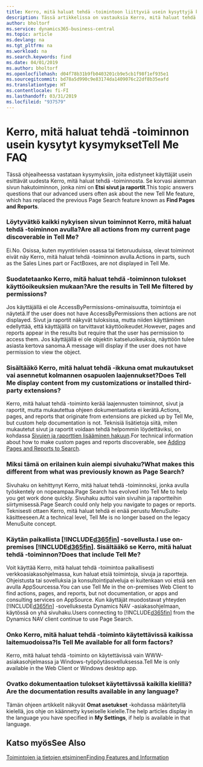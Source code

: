 ```yaml
---
title: Kerro, mitä haluat tehdä -toimintoon liittyviä usein kysyttyjä kysymyksiä | Microsoft Docs
description: Tässä artikkelissa on vastauksia Kerro, mitä haluat tehdä -toimintoon liittyviin usein kysyttyihin kysymyksiin, joita kumppanit ja asiakkaat esittävät.
author: bholtorf
ms.service: dynamics365-business-central
ms.topic: article
ms.devlang: na
ms.tgt_pltfrm: na
ms.workload: na
ms.search.keywords: find
ms.date: 04/01/2019
ms.author: bholtorf
ms.openlocfilehash: d04f78b31b9fb0403201cb9e5cb1f98f1ef935e1
ms.sourcegitcommit: bd78a5d990c9e83174da1409076c22df8b35eafd
ms.translationtype: HT
ms.contentlocale: fi-FI
ms.lasthandoff: 03/31/2019
ms.locfileid: "937579"
---
```

# <a name="tell-me-faq"></a><span data-ttu-id="c4f77-103">Kerro, mitä haluat tehdä -toiminnon usein kysytyt kysymykset</span><span class="sxs-lookup"><span data-stu-id="c4f77-103">Tell Me FAQ</span></span>
<span data-ttu-id="c4f77-104">Tässä ohjeaiheessa vastataan kysymyksiin, joita edistyneet käyttäjät usein esittävät uudesta Kerro, mitä haluat tehdä -toiminnosta. Se korvasi aiemman sivun hakutoiminnon, jonka nimi on **Etsi sivut ja raportit**.</span><span class="sxs-lookup"><span data-stu-id="c4f77-104">This topic answers questions that our advanced users often ask about the new Tell Me feature, which has replaced the previous Page Search feature known as **Find Pages and Reports**.</span></span>

### <a name="are-all-actions-from-my-current-page-discoverable-in-tell-me"></a><span data-ttu-id="c4f77-105">Löytyvätkö kaikki nykyisen sivun toiminnot Kerro, mitä haluat tehdä -toiminnon avulla?</span><span class="sxs-lookup"><span data-stu-id="c4f77-105">Are all actions from my current page discoverable in Tell Me?</span></span>
<span data-ttu-id="c4f77-106">Ei.</span><span class="sxs-lookup"><span data-stu-id="c4f77-106">No.</span></span> <span data-ttu-id="c4f77-107">Osissa, kuten myyntirivien osassa tai tietoruuduissa, olevat toiminnot eivät näy Kerro, mitä haluat tehdä -toiminnon avulla.</span><span class="sxs-lookup"><span data-stu-id="c4f77-107">Actions in parts, such as the Sales Lines part or FactBoxes, are not displayed in Tell Me.</span></span>

### <a name="are-the-results-in-tell-me-filtered-by-permissions"></a><span data-ttu-id="c4f77-108">Suodatetaanko Kerro, mitä haluat tehdä -toiminnon tulokset käyttöoikeuksien mukaan?</span><span class="sxs-lookup"><span data-stu-id="c4f77-108">Are the results in Tell Me filtered by permissions?</span></span>
<span data-ttu-id="c4f77-109">Jos käyttäjällä ei ole AccessByPermissions-ominaisuutta, toimintoja ei näytetä.</span><span class="sxs-lookup"><span data-stu-id="c4f77-109">If the user does not have AccessByPermissions then actions are not displayed.</span></span> <span data-ttu-id="c4f77-110">Sivut ja raportit näkyvät tuloksissa, mutta niiden käyttäminen edellyttää, että käyttäjällä on tarvittavat käyttöoikeudet.</span><span class="sxs-lookup"><span data-stu-id="c4f77-110">However, pages and reports appear in the results but require that the user has permission to access them.</span></span> <span data-ttu-id="c4f77-111">Jos käyttäjällä ei ole objektin katseluoikeuksia, näyttöön tulee asiasta kertova sanoma.</span><span class="sxs-lookup"><span data-stu-id="c4f77-111">A message will display if the user does not have permission to view the object.</span></span>

### <a name="does-tell-me-display-content-from-my-customizations-or-installed-third-party-extensions"></a><span data-ttu-id="c4f77-112">Sisältääkö Kerro, mitä haluat tehdä -ikkuna omat mukautukset vai asennetut kolmannen osapuolen laajennukset?</span><span class="sxs-lookup"><span data-stu-id="c4f77-112">Does Tell Me display content from my customizations or installed third-party extensions?</span></span>
<span data-ttu-id="c4f77-113">Kerro, mitä haluat tehdä -toiminto kerää laajennusten toiminnot, sivut ja raportit, mutta mukautettua ohjeen dokumentaatiota ei kerätä.</span><span class="sxs-lookup"><span data-stu-id="c4f77-113">Actions, pages, and reports that originate from extensions are picked up by Tell Me, but custom help documentation is not.</span></span> <span data-ttu-id="c4f77-114">Teknisiä lisätietoja siitä, miten mukautetut sivut ja raportit voidaan tehdä helpommin löydettäviksi, on kohdassa [Sivujen ja raporttien lisääminen hakuun](/dynamics365/business-central/dev-itpro/developer/devenv-al-menusuite-functionality).</span><span class="sxs-lookup"><span data-stu-id="c4f77-114">For technical information about how to make custom pages and reports discoverable, see [Adding Pages and Reports to Search](/dynamics365/business-central/dev-itpro/developer/devenv-al-menusuite-functionality).</span></span>

### <a name="what-makes-this-different-from-what-was-previously-known-as-page-search"></a><span data-ttu-id="c4f77-115">Miksi tämä on erilainen kuin aiempi sivuhaku?</span><span class="sxs-lookup"><span data-stu-id="c4f77-115">What makes this different from what was previously known as Page Search?</span></span>
<span data-ttu-id="c4f77-116">Sivuhaku on kehittynyt Kerro, mitä haluat tehdä -toiminnoksi, jonka avulla työskentely on nopeampaa.</span><span class="sxs-lookup"><span data-stu-id="c4f77-116">Page Search has evolved into Tell Me to help you get work done quickly.</span></span> <span data-ttu-id="c4f77-117">Sivuhaku auttoi vain sivuihin ja raportteihin siirtymisessä.</span><span class="sxs-lookup"><span data-stu-id="c4f77-117">Page Search could only help you navigate to pages or reports.</span></span> <span data-ttu-id="c4f77-118">Teknisesti ottaen Kerro, mitä haluat tehdä ei enää perustu MenuSuite-käsitteeseen.</span><span class="sxs-lookup"><span data-stu-id="c4f77-118">At a technical level, Tell Me is no longer based on the legacy MenuSuite concept.</span></span>

### <a name="i-use-on-premises-included365finincludesd365finmdmd-does-that-include-tell-me"></a><span data-ttu-id="c4f77-119">Käytän paikallista [!INCLUDE[d365fin](includes/d365fin_md.md)] -sovellusta.</span><span class="sxs-lookup"><span data-stu-id="c4f77-119">I use on-premises [!INCLUDE[d365fin](includes/d365fin_md.md)].</span></span> <span data-ttu-id="c4f77-120">Sisältääkö se Kerro, mitä haluat tehdä -toiminnon?</span><span class="sxs-lookup"><span data-stu-id="c4f77-120">Does that include Tell Me?</span></span>
<span data-ttu-id="c4f77-121">Voit käyttää Kerro, mitä haluat tehdä -toimintoa paikallisesti verkkoasiakasohjelmassa, kun haluat etsiä toimintoja, sivuja ja raportteja. Ohjeistusta tai sovelluksia ja konsultointipalveluja ei kuitenkaan voi etsiä sen avulla AppSourcessa.</span><span class="sxs-lookup"><span data-stu-id="c4f77-121">You can use Tell Me in the on-premises Web Client to find actions, pages, and reports, but not documentation, or apps and consulting services on AppSource.</span></span> <span data-ttu-id="c4f77-122">Kun käyttäjät muodostavat yhteyden [!INCLUDE[d365fin](includes/d365fin_md.md)] -sovelluksesta Dynamics NAV -asiakasohjelmaan, käytössä on yhä sivuhaku.</span><span class="sxs-lookup"><span data-stu-id="c4f77-122">Users connecting to [!INCLUDE[d365fin](includes/d365fin_md.md)] from the Dynamics NAV client continue to use Page Search.</span></span>

### <a name="is-tell-me-available-for-all-form-factors"></a><span data-ttu-id="c4f77-123">Onko Kerro, mitä haluat tehdä -toiminto käytettävissä kaikissa laitemuodoissa?</span><span class="sxs-lookup"><span data-stu-id="c4f77-123">Is Tell Me available for all form factors?</span></span>
<span data-ttu-id="c4f77-124">Kerro, mitä haluat tehdä -toiminto on käytettävissä vain WWW-asiakasohjelmassa ja Windows-työpöytäsovelluksessa.</span><span class="sxs-lookup"><span data-stu-id="c4f77-124">Tell Me is only available in the Web Client or Windows desktop app.</span></span>

### <a name="are-the-documentation-results-available-in-any-language"></a><span data-ttu-id="c4f77-125">Ovatko dokumentaation tulokset käytettävssä kaikilla kielillä?</span><span class="sxs-lookup"><span data-stu-id="c4f77-125">Are the documentation results available in any language?</span></span>
<span data-ttu-id="c4f77-126">Tämän ohjeen artikkelit näkyvät **Omat asetukset** -kohdassa määritetyllä kielellä, jos ohje on käännetty kyseiselle kielelle.</span><span class="sxs-lookup"><span data-stu-id="c4f77-126">The help articles display in the language you have specified in **My Settings**, if help is available in that language.</span></span>

## <a name="see-also"></a><span data-ttu-id="c4f77-127">Katso myös</span><span class="sxs-lookup"><span data-stu-id="c4f77-127">See Also</span></span>  
[<span data-ttu-id="c4f77-128">Toimintojen ja tietojen etsiminen</span><span class="sxs-lookup"><span data-stu-id="c4f77-128">Finding Features and Information</span></span>](ui-search.md)
